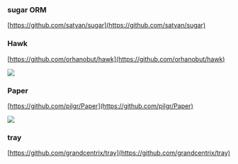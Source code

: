 
### sugar ORM  ###

[https://github.com/satyan/sugar](https://github.com/satyan/sugar)


### Hawk ###

[https://github.com/orhanobut/hawk](https://github.com/orhanobut/hawk)

![](https://github.com/orhanobut/hawk/raw/master/images/hawk-logo.png)


### Paper ###

[https://github.com/pilgr/Paper](https://github.com/pilgr/Paper)

![](https://github.com/pilgr/Paper/raw/master/paper_icon.png)

### tray ###

[https://github.com/grandcentrix/tray](https://github.com/grandcentrix/tray)

